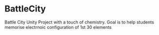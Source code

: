 # BattleCity
 Battle City Unity Project with a touch of chemistry. Goal is to help students memorise electrnoic configuration of 1st 30 elements
